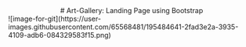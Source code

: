 <div align="center"> # Art-Gallery: Landing Page using Bootstrap </div>
![image-for-git](https://user-images.githubusercontent.com/65568481/195484641-2fad3e2a-3935-4109-adb6-084329583f15.png)

